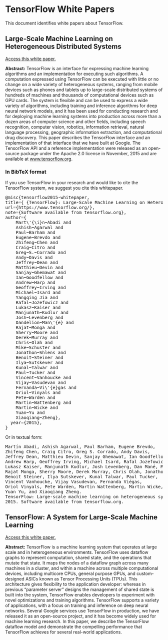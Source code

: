 # TensorFlow White Papers

This document identifies white papers about TensorFlow.

## Large-Scale Machine Learning on Heterogeneous Distributed Systems

[Access this white paper.](https://static.googleusercontent.com/media/research.google.com/en//pubs/archive/45166.pdf)

**Abstract:** TensorFlow is an interface for expressing machine learning
algorithms and an implementation for executing such algorithms.
A computation expressed using TensorFlow can be
executed with little or no change on a wide variety of heterogeneous
systems, ranging from mobile devices such as phones
and tablets up to large-scale distributed systems of hundreds
of machines and thousands of computational devices such as
GPU cards. The system is flexible and can be used to express
a wide variety of algorithms, including training and inference
algorithms for deep neural network models, and it has been
used for conducting research and for deploying machine learning
systems into production across more than a dozen areas of
computer science and other fields, including speech recognition,
computer vision, robotics, information retrieval, natural
language processing, geographic information extraction, and
computational drug discovery. This paper describes the TensorFlow
interface and an implementation of that interface that
we have built at Google. The TensorFlow API and a reference
implementation were released as an open-source package under
the Apache 2.0 license in November, 2015 and are available at
www.tensorflow.org.


### In BibTeX format

If you use TensorFlow in your research and would like to cite the TensorFlow
system, we suggest you cite this whitepaper.

<pre>
@misc{tensorflow2015-whitepaper,
title={ {TensorFlow}: Large-Scale Machine Learning on Heterogeneous Systems},
url={https://www.tensorflow.org/},
note={Software available from tensorflow.org},
author={
    Mart\'{\i}n~Abadi and
    Ashish~Agarwal and
    Paul~Barham and
    Eugene~Brevdo and
    Zhifeng~Chen and
    Craig~Citro and
    Greg~S.~Corrado and
    Andy~Davis and
    Jeffrey~Dean and
    Matthieu~Devin and
    Sanjay~Ghemawat and
    Ian~Goodfellow and
    Andrew~Harp and
    Geoffrey~Irving and
    Michael~Isard and
    Yangqing Jia and
    Rafal~Jozefowicz and
    Lukasz~Kaiser and
    Manjunath~Kudlur and
    Josh~Levenberg and
    Dandelion~Man\'{e} and
    Rajat~Monga and
    Sherry~Moore and
    Derek~Murray and
    Chris~Olah and
    Mike~Schuster and
    Jonathon~Shlens and
    Benoit~Steiner and
    Ilya~Sutskever and
    Kunal~Talwar and
    Paul~Tucker and
    Vincent~Vanhoucke and
    Vijay~Vasudevan and
    Fernanda~Vi\'{e}gas and
    Oriol~Vinyals and
    Pete~Warden and
    Martin~Wattenberg and
    Martin~Wicke and
    Yuan~Yu and
    Xiaoqiang~Zheng},
  year={2015},
}
</pre>

Or in textual form:

<pre>
Martín Abadi, Ashish Agarwal, Paul Barham, Eugene Brevdo,
Zhifeng Chen, Craig Citro, Greg S. Corrado, Andy Davis,
Jeffrey Dean, Matthieu Devin, Sanjay Ghemawat, Ian Goodfellow,
Andrew Harp, Geoffrey Irving, Michael Isard, Rafal Jozefowicz, Yangqing Jia,
Lukasz Kaiser, Manjunath Kudlur, Josh Levenberg, Dan Mané, Mike Schuster,
Rajat Monga, Sherry Moore, Derek Murray, Chris Olah, Jonathon Shlens,
Benoit Steiner, Ilya Sutskever, Kunal Talwar, Paul Tucker,
Vincent Vanhoucke, Vijay Vasudevan, Fernanda Viégas,
Oriol Vinyals, Pete Warden, Martin Wattenberg, Martin Wicke,
Yuan Yu, and Xiaoqiang Zheng.
TensorFlow: Large-scale machine learning on heterogeneous systems,
2015. Software available from tensorflow.org.
</pre>



## TensorFlow: A System for Large-Scale Machine Learning

[Access this white paper.](https://www.usenix.org/system/files/conference/osdi16/osdi16-abadi.pdf)

**Abstract:** TensorFlow is a machine learning system that operates at
large scale and in heterogeneous environments. TensorFlow
uses dataflow graphs to represent computation,
shared state, and the operations that mutate that state. It
maps the nodes of a dataflow graph across many machines
in a cluster, and within a machine across multiple computational
devices, including multicore CPUs, general purpose
GPUs, and custom-designed ASICs known as
Tensor Processing Units (TPUs). This architecture gives
flexibility to the application developer: whereas in previous
“parameter server” designs the management of shared
state is built into the system, TensorFlow enables developers
to experiment with novel optimizations and training algorithms.
TensorFlow supports a variety of applications,
with a focus on training and inference on deep neural networks.
Several Google services use TensorFlow in production,
we have released it as an open-source project, and
it has become widely used for machine learning research.
In this paper, we describe the TensorFlow dataflow model
and demonstrate the compelling performance that TensorFlow
achieves for several real-world applications.

